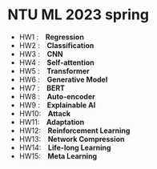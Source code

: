 # NTU ML 2023 spring

* HW1 :&emsp;**Regression**
* HW2 :&emsp;**Classification**
* HW3 :&emsp;**CNN**
* HW4 :&emsp;**Self-attention**
* HW5 :&emsp;**Transformer**
* HW6 :&emsp;**Generative Model**
* HW7 :&emsp;**BERT**
* HW8 :&emsp;**Auto-encoder**
* HW9 :&emsp;**Explainable AI**
* HW10:&emsp;**Attack**
* HW11:&emsp;**Adaptation**
* HW12:&emsp;**Reinforcement Learning**
* HW13:&emsp;**Network Compression**
* HW14:&emsp;**Life-long Learning**
* HW15:&emsp;**Meta Learning**

